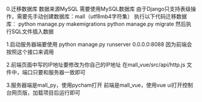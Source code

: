 0.迁移数据库
数据来源MySQL
需要使用MySQL数据库
由于Django只支持表级操作，需要先手动创建数据库：mall（utf8mb4字符集）
执行以下代码迁移数据库：
python manage.py makemigrations
python manage.py migrate
然后执行SQL文件插入数据

1.启动服务器端要使用
python manage.py runserver 0.0.0.0:8088
因为前端会按照这个接口来调用

2.前端页面中写的IP地址要修改为你自己的IP地址
在mall_vue/src/api/http.js  文件中，端口只要和服务器一致即可

3.服务器端是mall_py，使用pycham打开
   前端是mall_vue，使用vue ui打开控制台网页版，加载项目后运行即可
